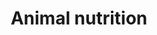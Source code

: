 ---
title: Animal nutrition
longTitle: 'Animal nutrition'
tags:
- gccommon
french:
- "[[Alimentation animale]]"
usedFor:
- "[[Animal feeding]]"
- "[[Animal feeds]]"
- "[[Animal food]]"
- "[[Foods for animal]]"
---
